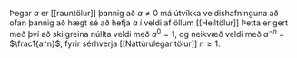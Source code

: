 Þegar $a$ er [[rauntölur]] þannig að $a \neq 0$ má útvíkka veldishafninguna að ofan þannig að hægt sé að hefja $a$ í veldi af öllum [[Heiltölur]] Þetta er gert með því að skilgreina núllta veldi með $a^0 = 1$, og neikvæð veldi með $a^{-n}$ = $\frac1{a^n}$, fyrir sérhverja [[Náttúrulegar tölur]] $n \geq 1$.